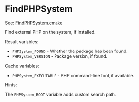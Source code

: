 # FindPHPSystem

See: [FindPHPSystem.cmake](https://github.com/petk/php-build-system/tree/master/cmake/cmake/modules/FindPHPSystem.cmake)

Find external PHP on the system, if installed.

Result variables:

* `PHPSystem_FOUND` - Whether the package has been found.
* `PHPSystem_VERSION` - Package version, if found.

Cache variables:

* `PHPSystem_EXECUTABLE` - PHP command-line tool, if available.

Hints:

The `PHPSystem_ROOT` variable adds custom search path.
